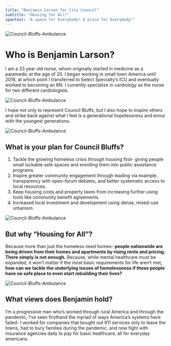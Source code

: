 ```yaml
---
title: "Benjamin Larson for City Council"
subtitle: "Housing for All!"
spantext: "A space for Everybody! A place for Everybody!"
---
```


![Council-Bluffs-Ambulance](images/BenLarson.webp)

# Who is Benjamin Larson?

I am a 33 year old nurse, whom originally started in medicine as a paramedic at the age of 20. I began working in small town America until 2016, at which point I transferred to Select Specialty’s ICU and eventually worked to becoming an RN. I currently specialize in cardiology as the nurse for two different cardiologists.

![Council-Bluffs-Ambulance](images/Medic6.jpeg)

I hope not only to represent Council Bluffs, but I also hope to inspire others and strike back against what I feel is a generational hopelessness and ennui with the youngest generations.

![Council-Bluffs-Ambulance](images/homeless.webp)

## What is your plan for Council Bluffs?

1. Tackle the growing homeless crisis through housing first- giving people small lockable safe spaces and enrolling them into public assistance programs.
2. Inspire greater community engagement through leading via example, transparency with open-forum debates, and better systematic access to local resources.
3. Keep housing costs and property taxes from increasing further using tools like community benefit agreements.
4. Increased local investment and development using dense, mixed-use urbanism.

![Council-Bluffs-Ambulance](images/cb2.jpeg)

## But why “Housing for All”?

Because more than just the homeless need homes- <b>people nationwide are being driven from their homes and apartments by rising rents and pricing. There simply is not enough.</b>
Because, while mental healthcare must be expanded, it won’t matter if the most basic requirements for life aren’t met; <b>how can we tackle the underlying issues of homelessness if these people have no safe place to even start rebuilding their lives?</b>

![Council-Bluffs-Ambulance](images/cb.jpeg)

## What views does Benjamin hold?

I’m a progressive man who’s worked through rural America and through the pandemic, I’ve seen firsthand the myriad of ways America’s systems have failed- I worked for companies that bought out 911 services only to leave the towns, had to bury families during the pandemic, and now fight with insurance agencies daily to pay for basic healthcare, all for everyday americans.
